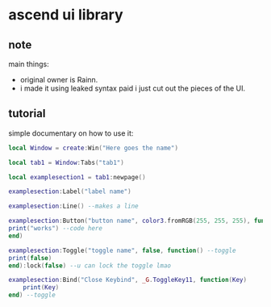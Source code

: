 # ascend ui library
	
## note
main things:
* original owner is Rainn.
* i made it using leaked syntax paid i just cut out the pieces of the UI.
	
## tutorial
simple documentary on how to use it:

```lua
local Window = create:Win("Here goes the name")

local tab1 = Window:Tabs("tab1")

local examplesection1 = tab1:newpage()

examplesection:Label("label name")

examplesection:Line() --makes a line

examplesection:Button("button name", color3.fromRGB(255, 255, 255), function() --choose any color
print("works") --code here
end)

examplesection:Toggle("toggle name", false, function() --toggle
print(false)
end):lock(false) --u can lock the toggle lmao

examplesection:Bind("Close Keybind", _G.ToggleKey11, function(Key)
    print(Key)
end) --toggle
```
